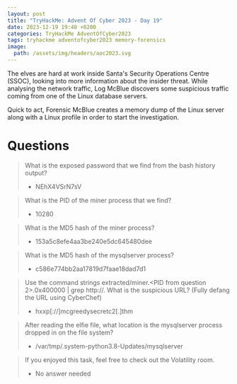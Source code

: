 ```yaml
---
layout: post
title: "TryHackMe: Advent Of Cyber 2023 - Day 19"
date: 2023-12-19 19:40 +0200
categories: TryHackMe AdventOfCyber2023
tags: tryhackme adventofcyber2023 memory-forensics
image:
  path: /assets/img/headers/aoc2023.svg
---
```


The elves are hard at work inside Santa's Security Operations Centre (SSOC), looking into more information about the insider threat. While analysing the network traffic, Log McBlue discovers some suspicious traffic coming from one of the Linux database servers. 

Quick to act, Forensic McBlue creates a memory dump of the Linux server along with a Linux profile in order to start the investigation.

# Questions

> What is the exposed password that we find from the bash history output?
>- NEhX4VSrN7sV

> What is the PID of the miner process that we find?
>- 10280

> What is the MD5 hash of the miner process?
>- 153a5c8efe4aa3be240e5dc645480dee

> What is the MD5 hash of the mysqlserver process?
>- c586e774bb2aa17819d7faae18dad7d1

> Use the command strings extracted/miner.<PID from question 2>.0x400000 | grep http://. What is the suspicious URL? (Fully defang the URL using CyberChef)
>- hxxp[://]mcgreedysecretc2[.]thm

> After reading the elfie file, what location is the mysqlserver process dropped in on the file system?
>- /var/tmp/.system-python3.8-Updates/mysqlserver

> If you enjoyed this task, feel free to check out the Volatility room.
>- No answer needed